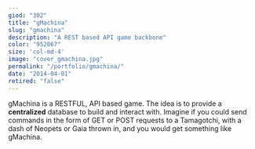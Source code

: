 ```yaml
---
giod: "302"
title: "gMachina"
slug: "gmachina"
description: "A REST based API game backbone"
color: "952067"
size: 'col-md-4'
image: "cover_gmachina.jpg"
permalink: "/portfolio/gmachina/"
date: "2014-04-01"
retired: "false"
---
```


gMachina is a RESTFUL, API based game. The idea is to provide a **centralized** database to build and interact with. Imagine if you could send commands in the form of GET or POST requests to a Tamagotchi, with a dash of Neopets or Gaia thrown in, and you would get something like gMachina.
